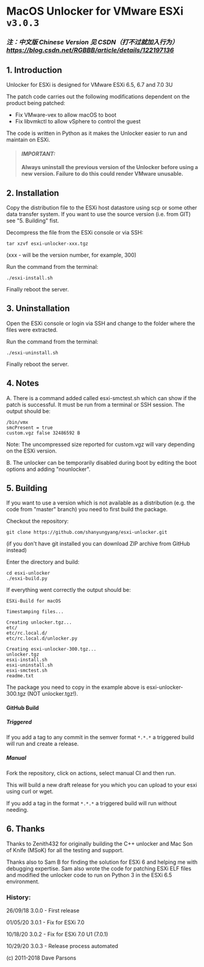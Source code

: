 # MacOS Unlocker for VMware ESXi `v3.0.3`

### *注：中文版 Chinese Version 见 CSDN（打不过就加入行为）https://blog.csdn.net/RGBBB/article/details/122197136*

## 1. Introduction

Unlocker  for ESXi is designed for VMware ESXi 6.5, 6.7 and 7.0 3U

The patch code carries out the following modifications dependent on the product
being patched:

* Fix VMware-vex to allow macOS to boot
* Fix libvmkctl to allow vSphere to control the guest

The code is written in Python as it makes the Unlocker easier to run and
maintain on ESXi.

> #### ***IMPORTANT:***
>
> **Always uninstall the previous version of the Unlocker before using a new version. Failure to do this could render VMware unusable.** 

## 2. Installation

Copy the distribution file to the ESXi host datastore using scp or some other data transfer system. If you want to use the source version (i.e. from GIT) see "5. Building" fist.

Decompress the file from the ESXi console or via SSH:

    tar xzvf esxi-unlocker-xxx.tgz

(xxx - will be the version number, for example, 300)

Run the command from the terminal:

    ./esxi-install.sh

Finally reboot the server.

## 3. Uninstallation

Open the ESXi console or login via SSH and change to the folder where the files were extracted.

Run the command from the terminal:

    ./esxi-uninstall.sh

Finally reboot the server.

## 4. Notes

A. There is a command added called esxi-smctest.sh which can show if the patch is successful. It must be run from a
terminal or SSH session. The output should be:

```
/bin/vmx
smcPresent = true
custom.vgz false 32486592 B
```

Note: The uncompressed size reported for custom.vgz will vary depending on the ESXi version.

B. The unlocker can be temporarily disabled during boot by editing the boot options and adding "nounlocker".

## 5. Building

If you want to use a version which is not available as a distribution (e.g. the code from "master" branch) you need to first build the package.

Checkout the repository:

    git clone https://github.com/shanyungyang/esxi-unlocker.git

(if you don't have git installed you can download ZIP archive from GitHub instead)

Enter the directory and build:

    cd esxi-unlocker
    ./esxi-build.py

If everything went correctly the output should be:

    ESXi-Build for macOS
    
    Timestamping files...
    
    Creating unlocker.tgz...
    etc/
    etc/rc.local.d/
    etc/rc.local.d/unlocker.py
    
    Creating esxi-unlocker-300.tgz...
    unlocker.tgz
    esxi-install.sh
    esxi-uninstall.sh
    esxi-smctest.sh
    readme.txt

The package you need to copy in the example above is esxi-unlocker-300.tgz (NOT unlocker.tgz!).

#### GitHub Build

##### Triggered

If you add a tag to any commit in the semver format `*.*.*` a triggered build will run and create a release.

##### Manual

Fork the repository, click on actions, select manual CI and then run.

This will build a new draft release for you which you can upload to your esxi using curl or wget.

If you add a tag in the format `*.*.*` a triggered build will run without needing.

## 6. Thanks

Thanks to Zenith432 for originally building the C++ unlocker and Mac Son of Knife (MSoK) for all the testing and support.

Thanks also to Sam B for finding the solution for ESXi 6 and helping me with debugging expertise. Sam also wrote the code for patching ESXi ELF files and modified the unlocker code to run on Python 3 in the ESXi 6.5 environment.

### History:

26/09/18 3.0.0 - First release

01/05/20 3.0.1 - Fix for ESXi 7.0

10/18/20 3.0.2 - Fix for ESXi 7.0 U1 (7.0.1)

10/29/20 3.0.3 - Release process automated

(c) 2011-2018 Dave Parsons
